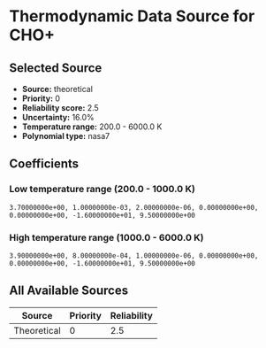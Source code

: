 # Thermodynamic Data Source for CHO+

## Selected Source
- **Source:** theoretical
- **Priority:** 0
- **Reliability score:** 2.5
- **Uncertainty:** 16.0%
- **Temperature range:** 200.0 - 6000.0 K
- **Polynomial type:** nasa7

## Coefficients
### Low temperature range (200.0 - 1000.0 K)
```
3.70000000e+00, 1.00000000e-03, 2.00000000e-06, 0.00000000e+00, 0.00000000e+00, -1.60000000e+01, 9.50000000e+00
```

### High temperature range (1000.0 - 6000.0 K)
```
3.90000000e+00, 8.00000000e-04, 1.00000000e-06, 0.00000000e+00, 0.00000000e+00, -1.60000000e+01, 9.50000000e+00
```

## All Available Sources
| Source | Priority | Reliability |
|--------|----------|-------------|
| Theoretical | 0 | 2.5 |
